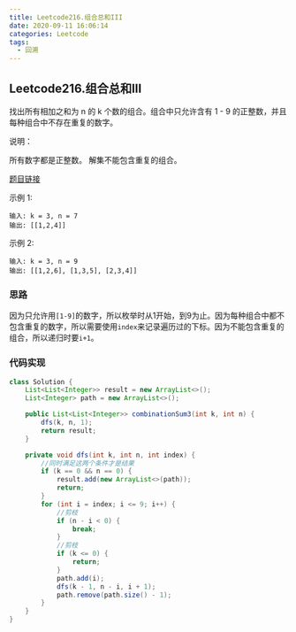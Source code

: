 ```yaml
---
title: Leetcode216.组合总和III
date: 2020-09-11 16:06:14
categories: Leetcode
tags:
  - 回溯
---
```


## Leetcode216.组合总和III

找出所有相加之和为 n 的 k 个数的组合。组合中只允许含有 1 - 9 的正整数，并且每种组合中不存在重复的数字。

说明：

所有数字都是正整数。
解集不能包含重复的组合。 

[题目链接](https://leetcode-cn.com/problems/combination-sum-iii)

<!--more-->

示例 1:

```
输入: k = 3, n = 7
输出: [[1,2,4]]
```



示例 2:

```
输入: k = 3, n = 9
输出: [[1,2,6], [1,3,5], [2,3,4]]
```



### 思路

因为只允许用`[1-9]`的数字，所以枚举时从1开始，到9为止。因为每种组合中都不包含重复的数字，所以需要使用`index`来记录遍历过的下标。因为不能包含重复的组合，所以递归时要`i+1`。



### 代码实现

```java
class Solution {
    List<List<Integer>> result = new ArrayList<>();
    List<Integer> path = new ArrayList<>();

    public List<List<Integer>> combinationSum3(int k, int n) {
        dfs(k, n, 1);
        return result;
    }

    private void dfs(int k, int n, int index) {
        //同时满足这两个条件才是结果
        if (k == 0 && n == 0) {
            result.add(new ArrayList<>(path));
            return;
        }
        for (int i = index; i <= 9; i++) {
            //剪枝
            if (n - i < 0) {
                break;
            }
            //剪枝
            if (k <= 0) {
                return;
            }
            path.add(i);
            dfs(k - 1, n - i, i + 1);
            path.remove(path.size() - 1);
        }
    }
}
```



